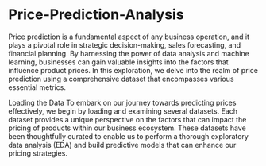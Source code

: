 # Price-Prediction-Analysis
Price prediction is a fundamental aspect of any business operation, and it plays a pivotal role in strategic decision-making, sales forecasting, and financial planning. By harnessing the power of data analysis and machine learning, businesses can gain valuable insights into the factors that influence product prices. In this exploration, we delve into the realm of price prediction using a comprehensive dataset that encompasses various essential metrics.

Loading the Data
To embark on our journey towards predicting prices effectively, we begin by loading and examining several datasets. Each dataset provides a unique perspective on the factors that can impact the pricing of products within our business ecosystem. These datasets have been thoughtfully curated to enable us to perform a thorough exploratory data analysis (EDA) and build predictive models that can enhance our pricing strategies.
